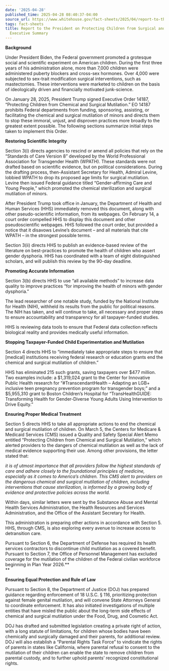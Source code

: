 ```yaml
---
date: '2025-04-28'
published_time: 2025-04-28 08:40:37-04:00
source_url: https://www.whitehouse.gov/fact-sheets/2025/04/report-to-the-president-on-protecting-children-from-surgical-and-chemical-mutilation-executive-summary/
tags: fact-sheets
title: Report to the President on Protecting Children from Surgical and Chemical Mutilation
  Executive Summary
---
```

 
**Background**

Under President Biden, the Federal government promoted a grotesque
social and scientific experiment on American children. During the first
three years of his administration alone, more than 7,000 children were
administered puberty blockers and cross-sex hormones. Over 4,000 were
subjected to sex-trait modification surgical interventions, such as
mastectomies. These interventions were marketed to children on the basis
of ideologically driven and financially motivated junk-science.

On January 28, 2025, President Trump signed Executive Order 14187,
“Protecting Children from Chemical and Surgical Mutilation.” EO 14187
prohibits Federal departments from funding, sponsoring, assisting, or
facilitating the chemical and surgical mutilation of minors and directs
them to stop these immoral, unjust, and disproven practices more broadly
to the greatest extent possible. The following sections summarize
initial steps taken to implement this Order.

**Restoring Scientific Integrity**

Section 3(i) directs agencies to rescind or amend all policies that rely
on the “Standards of Care Version 8” developed by the World Professional
Association for Transgender Health (WPATH). These standards were not
drafted based on scientific evidence, but on political considerations.
During the drafting process, then-Assistant Secretary for Health,
Admiral Levine, lobbied WPATH to drop its proposed age limits for
surgical mutilation. Levine then issued Federal guidance titled
“Gender-affirming Care and Young People,” which promoted the chemical
sterilization and surgical mutilation of minors.

After President Trump took office in January, the Department of Health
and Human Services (HHS) immediately removed this document, along with
other pseudo-scientific information, from its webpages. On February 14,
a court order compelled HHS to display this document and other
pseudoscientific webpages. HHS followed the court order, but provided a
notice that it disavows Levine’s document – and all materials that cite
WPATH – in the strongest possible terms.

Section 3(ii) directs HHS to publish an evidence-based review of the
literature on best-practices to promote the health of children who
assert gender dysphoria. HHS has coordinated with a team of eight
distinguished scholars, and will publish this review by the 90-day
deadline.

**Promoting Accurate Information**

Section 3(b) directs HHS to use “all available methods” to increase data
quality to improve practices “for improving the health of minors with
gender dysphoria.”

The lead researcher of one notable study, funded by the National
Institute for Health (NIH), withheld its results from the public for
political reasons. The NIH has taken, and will continue to take, all
necessary and proper steps to ensure accountability and transparency for
all taxpayer-funded studies.

HHS is reviewing data tools to ensure that Federal data collection
reflects biological reality and provides medically useful information.

**Stopping Taxpayer-Funded Child Experimentation and Mutilation**

Section 4 directs HHS to “immediately take appropriate steps to ensure
that \[medical\] institutions receiving federal research or education
grants end the chemical and surgical mutilation of children.”

HHS has eliminated 215 such grants, saving taxpayers over $477 million.
Two examples include: a $1,319,024 grant to the Center for Innovative
Public Health research for “#TranscendantHealth – Adapting an LGB+
inclusive teen pregnancy prevention program for transgender boys;” and a
$5,955,310 grant to Boston Children’s Hospital for “TransHealthGUIDE:
Transforming Health for Gender-Diverse Young Adults Using Intervention
to Drive Equity.”

**Ensuring Proper Medical Treatment**

Section 5 directs HHS to take all appropriate actions to end the
chemical and surgical mutilation of children. On March 5, the Centers
for Medicare & Medicaid Services (CMS) issued a Quality and Safety
Special Alert Memo entitled “Protecting Children from Chemical and
Surgical Mutilation,” which alerted providers to the dangers of chemical
mutilation as well as the lack of medical evidence supporting their use.
Among other provisions, the letter stated that:

*it is of utmost importance that all providers follow the highest
standards of care and adhere closely to the foundational principles of
medicine, especially as it comes to America’s children. This CMS alert
to providers on the dangerous chemical and surgical mutilation of
children, including interventions that cause sterilization, is informed
by a growing body of evidence and protective policies across the world.*

Within days, similar letters were sent by the Substance Abuse and Mental
Health Services Administration, the Health Resources and Services
Administration, and the Office of the Assistant Secretary for Health.

This administration is preparing other actions in accordance with
Section 5. HHS, through CMS, is also exploring every avenue to increase
access to detransition care.

Pursuant to Section 6, the Department of Defense has required its health
services contractors to discontinue child mutilation as a covered
benefit. Pursuant to Section 7, the Office of Personnel Management has
excluded coverage for the mutilation of the children of the Federal
civilian workforce beginning in Plan Year 2026.**  
**

**Ensuring Equal Protection and Rule of Law**

Pursuant to Section 8, the Department of Justice (DOJ) has prepared
guidance regarding enforcement of 18 U.S.C. § 116, prioritizing
protection against female genital mutilation, and will convene State
Attorneys General to coordinate enforcement. It has also initiated
investigations of multiple entities that have misled the public about
the long-term side effects of chemical and surgical mutilation under the
Food, Drug, and Cosmetic Act.

DOJ has drafted and submitted legislation creating a private right of
action, with a long statute of limitations, for children whose bodies
have been chemically and surgically damaged and their parents, for
additional review. DOJ will also establish a “Parental Rights Task
Force” to vindicate the rights of parents in states like California,
where parental refusal to consent to the mutilation of their children
can enable the state to remove children from parental custody, and to
further uphold parents’ recognized constitutional rights.  
